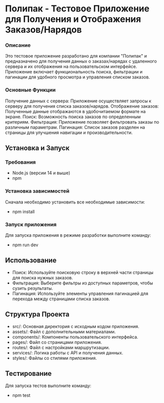 # Полипак - Тестовое Приложение для Получения и Отображения Заказов/Нарядов

### Описание

Это тестовое приложение разработано для компании "Полипак" и предназначено для получения данных о заказах/нарядах с удаленного сервера и их отображения на пользовательском интерфейсе. Приложение включает функциональность поиска, фильтрации и пагинации для удобного просмотра и управления списком заказов.

### Основные Функции

Получение данных с сервера: Приложение осуществляет запросы к серверу для получения списка заказов/нарядов.
Отображение заказов: Полученные данные отображаются в удобочитаемом формате на экране.
Поиск: Возможность поиска заказов по определенным критериям.
Фильтрация: Приложение позволяет фильтровать заказы по различным параметрам.
Пагинация: Список заказов разделен на страницы для улучшения навигации и производительности.

## Установка и Запуск

### Требования

- Node.js (версии 14 и выше)
- npm

### Установка зависимостей

Сначала необходимо установить все необходимые зависимости:

- npm install

### Запуск приложения

Для запуска приложения в режиме разработки выполните команду:

- npm run dev

## Использование

- Поиск: Используйте поисковую строку в верхней части страницы для поиска нужных заказов.
- Фильтрация: Выберите фильтры из доступных параметров, чтобы сузить результаты.
- Пагинация: Используйте элементы управления пагинацией для перехода между страницами списка заказов.

## Структура Проекта

- src/: Основная директория с исходным кодом приложения.
- assets/: Файл с дополнительными материалами.
- components/: Компоненты пользовательского интерфейса.
- pages/: Файл со страницами приложения.
- routes/: Файл с настройками маршрутизации.
- services/: Логика работы с API и получения данных.
- styles/: Файлы со стилями приложения.

## Тестирование

Для запуска тестов выполните команду:

- npm test
